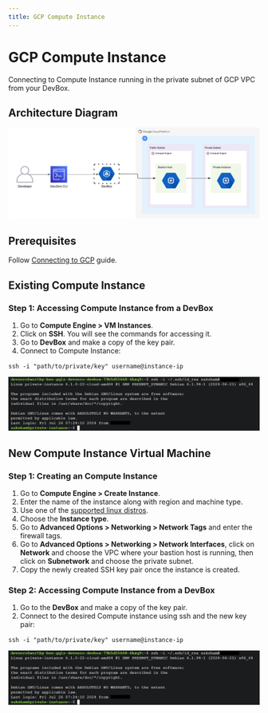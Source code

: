 ```yaml
---
title: GCP Compute Instance
---
```

# GCP Compute Instance

Connecting to Compute Instance running in the private subnet of GCP VPC from your DevBox.

## Architecture Diagram

![GCP Compute Instance Architecture](../../../.gitbook/assets/gcp-compute-instance-architecture.png)

## Prerequisites

Follow [Connecting to GCP](../../existing-network/connecting-to-gcp.md) guide.

## Existing Compute Instance

### Step 1: Accessing Compute Instance from a DevBox

1. Go to **Compute Engine > VM Instances**.
2. Click on **SSH**. You will see the commands for accessing it.
3. Go to **DevBox** and make a copy of the key pair.
4. Connect to Compute Instance:

```
ssh -i "path/to/private/key" username@instance-ip
```

![GCP Compute Instance Access](../../../.gitbook/assets/compute-instance-access.png)

## New Compute Instance Virtual Machine

### Step 1: Creating an Compute Instance

1. Go to **Compute Engine > Create Instance**.
2. Enter the name of the instance along with region and machine type.
3. Use one of the [supported linux distros](https://console.cloud.google.com/compute/images).
4. Choose the **Instance type**.
5. Go to **Advanced Options > Networking > Network Tags** and enter the firewall tags.
6. Go to **Advanced Options > Networking > Network Interfaces**, click on **Network** and choose the VPC where your bastion host is running, then click on **Subnetwork** and choose the private subnet.
7. Copy the newly created SSH key pair once the instance is created.

### Step 2: Accessing Compute Instance from a DevBox

1. Go to the **DevBox** and make a copy of the key pair.
2. Connect to the desired Compute instance using ssh and the new key pair:

```
ssh -i "path/to/private/key" username@instance-ip
```

![GCP Compute Instance Access](../../../.gitbook/assets/compute-instance-access.png)
